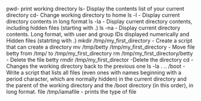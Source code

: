 pwd- print working directory
ls- Display the contents list of your current directory
cd- Change working directory to home
ls -l - Display current directory contents in long format
ls -la - Display current directory contents, including hidden files (starting with .)
ls -na - Display current directory contents. Long format, with user and group IDs displayed numerically and Hidden files (statrting with .)
mkdir /tmp/my_first_directory - Create a script that can create a directory
mv /tmp/betty /tmp/my_first_directory - Move file betty from /tmp/ to /tmp/my_first_directory
rm /tmp/my_first_directory/betty - Delete the file betty
rmdir /tmp/my_first_director -Delete the directory
cd - Changes the working directory back to the previous one
ls -la . .. /boot - Write a script that lists all files (even ones with names beginning with a period character, which are normally hidden) in the current directory and the parent of the working directory and the /boot directory (in this order), in long format.
file /tmp/iamafile - prints the type of file
